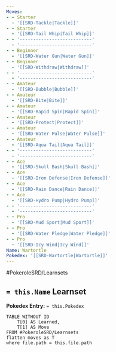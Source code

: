 ```yaml
---
Moves:
- - Starter
  - '[[SRD-Tackle|Tackle]]'
- - Starter
  - '[[SRD-Tail Whip|Tail Whip]]'
- - '---------------------------'
  - '---------------------------'
- - Beginner
  - '[[SRD-Water Gun|Water Gun]]'
- - Beginner
  - '[[SRD-Withdraw|Withdraw]]'
- - '---------------------------'
  - '---------------------------'
- - Amateur
  - '[[SRD-Bubble|Bubble]]'
- - Amateur
  - '[[SRD-Bite|Bite]]'
- - Amateur
  - '[[SRD-Rapid Spin|Rapid Spin]]'
- - Amateur
  - '[[SRD-Protect|Protect]]'
- - Amateur
  - '[[SRD-Water Pulse|Water Pulse]]'
- - Amateur
  - '[[SRD-Aqua Tail|Aqua Tail]]'
- - '---------------------------'
  - '---------------------------'
- - Ace
  - '[[SRD-Skull Bash|Skull Bash]]'
- - Ace
  - '[[SRD-Iron Defense|Iron Defense]]'
- - Ace
  - '[[SRD-Rain Dance|Rain Dance]]'
- - Ace
  - '[[SRD-Hydro Pump|Hydro Pump]]'
- - '---------------------------'
  - '---------------------------'
- - Pro
  - '[[SRD-Mud Sport|Mud Sport]]'
- - Pro
  - '[[SRD-Water Pledge|Water Pledge]]'
- - Pro
  - '[[SRD-Icy Wind|Icy Wind]]'
Name: Wartortle
Pokedex: '[[SRD-Wartortle|Wartortle]]'
---
```


#PokeroleSRD/Learnsets

## `= this.Name` Learnset

**Pokedex Entry:** `= this.Pokedex`

```dataview
TABLE WITHOUT ID
    T[0] AS Learned,
    T[1] AS Move
FROM #PokeroleSRD/Learnsets
flatten moves as T
where file.path = this.file.path
```
